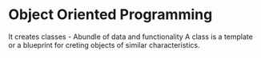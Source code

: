 # Object Oriented Programming
It creates classes - Abundle of data and functionality
A class is a template or a blueprint for creting objects of similar characteristics.